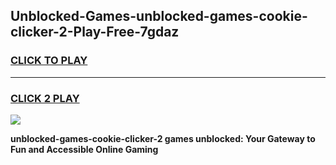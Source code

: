 
## Unblocked-Games-unblocked-games-cookie-clicker-2-Play-Free-7gdaz
<h3>
<a href="https://premium76.site?title=unblocked-games-cookie-clicker-2&ref=19M">CLICK TO PLAY</a></h3>
<hr>

<h3>
<a href="https://premium76.site?title=unblocked-games-cookie-clicker-2&ref=19M">CLICK 2 PLAY</a>
  
</h3>

<a href="https://premium76.site?title=unblocked-games-cookie-clicker-2&ref=19M"><img src="https://clearcache.store/games.png"></a>


**unblocked-games-cookie-clicker-2 games unblocked: Your Gateway to Fun and Accessible Online Gaming**
